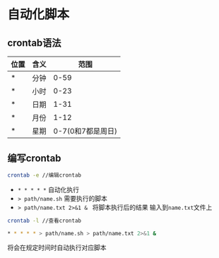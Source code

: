 # 自动化脚本

## crontab语法

| 位置 | 含义 | 范围              |
| ---- | ---- | ----------------- |
| *    | 分钟 | 0-59              |
| *    | 小时 | 0-23              |
| *    | 日期 | 1-31              |
| *    | 月份 | 1-12              |
| *    | 星期 | 0-7(0和7都是周日) |



## 编写crontab

```bash
crontab -e //编辑crontab
```



- `* * * * *` 自动化执行
- `> path/name.sh` 需要执行的脚本
- `> path/name.txt 2>&1 & ` 将脚本执行后的结果 输入到`name.txt`文件上



```bash
crontab -l //查看crontab

* * * * * > path/name.sh > path/name.txt 2>&1 &
```



将会在规定时间时自动执行对应脚本